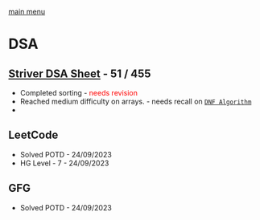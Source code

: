 [main menu](./README.md)

# DSA 
## [Striver DSA Sheet](https://takeuforward.org/strivers-a2z-dsa-course/strivers-a2z-dsa-course-sheet-2/) - 51 / 455
 - Completed sorting - <span style="color:red">needs revision</span>
 - Reached medium difficulty on arrays. - needs recall on [`DNF Algorithm`](https://takeuforward.org/data-structure/sort-an-array-of-0s-1s-and-2s/)
 - 

## LeetCode
- Solved POTD - 24/09/2023
- HG Level - 7 - 24/09/2023
## GFG
- Solved POTD -  24/09/2023
